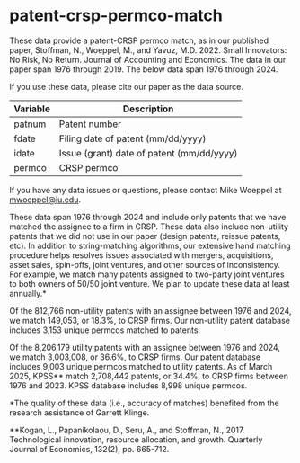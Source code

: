 # patent-crsp-permco-match
These data provide a patent-CRSP permco match, as in our published paper, Stoffman, N., Woeppel, M., and Yavuz, M.D. 2022. Small Innovators: No Risk, No Return. Journal of Accounting and Economics. The data in our paper span 1976 through 2019. The below data span 1976 through 2024.

If you use these data, please cite our paper as the data source.

| Variable | Description                               |
| -------- | ----------------------------------------- |
| patnum   | Patent number                             |
| fdate    | Filing date of patent (mm/dd/yyyy)        |
| idate    | Issue (grant) date of patent (mm/dd/yyyy) |
| permco   | CRSP permco                               |

If you have any data issues or questions, please contact Mike Woeppel at mwoeppel@iu.edu.

These data span 1976 through 2024 and include only patents that we have matched the assignee to a firm in CRSP.  These data also include non-utility patents that we did not use in our paper (design patents, reissue patents, etc). In addition to string-matching algorithms, our extensive hand matching procedure helps resolves issues associated with mergers, acquisitions, asset sales, spin-offs, joint ventures, and other sources of inconsistency. For example, we match many patents assigned to two-party joint ventures to both owners of 50/50 joint venture. We plan to update these data at least annually.*

Of the 812,766 non-utility patents with an assignee between 1976 and 2024, we match 149,053, or 18.3%, to CRSP firms. Our non-utility patent database includes 3,153 unique permcos matched to patents.

Of the 8,206,179 utility patents with an assignee between 1976 and 2024, we match 3,003,008, or 36.6%, to CRSP firms. Our patent database includes 9,003 unique permcos matched to utility patents. As of March 2025, KPSS** match 2,708,442 patents, or 34.4%, to CRSP firms between 1976 and 2023. KPSS database includes 8,998 unique permcos. 

*The quality of these data (i.e., accuracy of matches) benefited from the research assistance of Garrett Klinge.

**Kogan, L., Papanikolaou, D., Seru, A., and Stoffman, N., 2017. Technological innovation, resource allocation, and growth. Quarterly Journal of Economics, 132(2), pp. 665-712.
